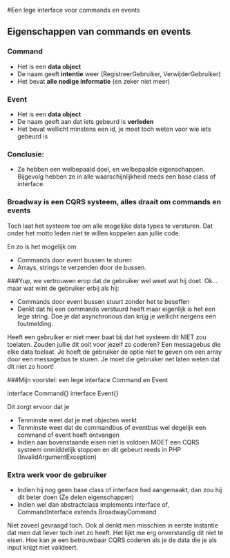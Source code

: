 #Een lege interface voor commands en events

## Eigenschappen van commands en events
### Command
-  Het is een **data object**
- De naam geeft **intentie** weer (RegistreerGebruiker, VerwijderGebruiker)
- Het bevat **alle nodige informatie** (en zeker niet meer)

### Event
- Het is een **data object**
- De naam geeft aan dat iets gebeurd is **verleden**
- Het bevat wellicht minstens een id, je moet toch weten voor wie iets gebeurd is

### Conclusie:
- Ze hebben een welbepaald doel, en welbepaalde eigenschappen. Bijgevolg hebben ze in alle waarschijnlijkheid reeds een base class of interface.

### Broadway is een CQRS systeem, alles draait om commands en events

Toch laat het systeem toe om alle mogelijke data types te versturen. Dat onder het motto leden niet te willen koppelen aan jullie code.

En zo is het mogelijk om
- Commands door event bussen te sturen
- Arrays, strings te verzenden door de bussen.

###Yup, we vertrouwen erop dat de gebruiker wel weet wat hij doet.
Ok... maar wat wint de gebruiker erbij als hij:
- Commands door event bussen stuurt zonder het te beseffen
- Denkt dat hij een commando verstuurd heeft maar eigenlijk is het een lege string. Doe je dat asynchronous dan krijg je wellicht nergens een foutmelding.

Heeft een gebruiker er niet meer baat bij dat het systeem dit NIET zou toelaten. Zouden jullie dit ooit voor jezelf zo coderen? Een messagebus die elke data toelaat. Je hoeft de gebruiker de optie niet te geven om een array door een messagebus te sturen. Je moet die gebruiker net laten weten dat dit niet zo hoort!

###Mijn voorstel: een lege interface Command en Event

interface Command{}
interface Event{}

Dit zorgt ervoor dat je
- Tenminste weet dat je met objecten werkt
- Tenminste weet dat de commandbus of eventbus wel degelijk een command of event heeft ontvangen
- Indien aan bovenstaande eisen niet is voldoen MOET een CQRS systeem onmiddelijk stoppen en dit gebeurt reeds in PHP (InvalidArgumentException)

### Extra werk voor de gebruiker
- Indien hij nog geen base class of interface had aangemaakt, dan zou hij dit beter doen (Ze delen eigenschappen)
- Indien wel dan abstractclass implements interface of, CommandInterface extends BroadwayCommand

Niet zoveel gevraagd toch. Ook al denkt men misschien in eerste instantie dat men dat liever toch inet zo heeft. Het lijkt me erg onverstandig dit niet te eisen.
Hoe kan je een betrouwbaar CQRS coderen als je de data die je als input krijgt niet valideert.
